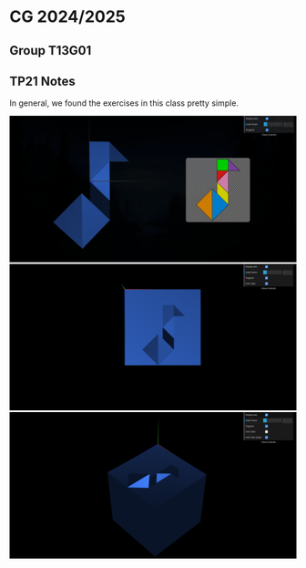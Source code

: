 # CG 2024/2025

## Group T13G01

## TP21 Notes

In general, we found the exercises in this class pretty simple.

![Screenshot 1](./screenshots/cg-t13g01-tp2-1.png)
![Screenshot 2](./screenshots/cg-t13g01-tp2-2.png)
![Screenshot 3](./screenshots/cg-t13g01-tp2-3.png)
